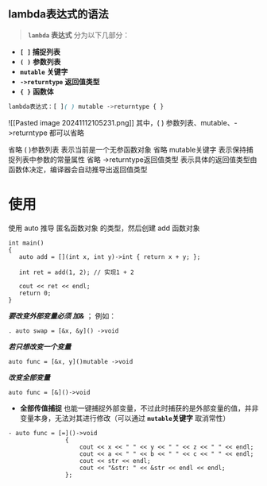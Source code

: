 ## **lambda表达式的语法** 

> **`lambda` 表达式** 分为以下几部分： 

- **`[ ]` 捕捉列表**
- **`( )`** **参数列表**
- **`mutable`** **关键字**
- **`->returntype`** **返回值类型**
- **`{ }`** **函数体**

```scss
lambda表达式：[ ]( ) mutable ->returntype { }
```
![[Pasted image 20241112105231.png]]
其中，( ) 参数列表、mutable、->returntype 都可以省略 

省略 ( )参数列表 表示当前是一个无参函数对象
省略 mutable关键字 表示保持捕捉列表中参数的常量属性
省略 ->returntype返回值类型 表示具体的返回值类型由函数体决定，编译器会自动推导出返回值类型
# 使用
 使用 auto 推导 匿名函数对象 的类型，然后创建 add 函数对象
 ```
int main()
{
	auto add = [](int x, int y)->int { return x + y; };
 
	int ret = add(1, 2); // 实现1 + 2
 
	cout << ret << endl;
	return 0;
}
```

***要改变外部变量必须 加&*** ； 例如：
~~~
. auto swap = [&x, &y]() ->void
~~~
***若只想改变一个变量***
~~~
auto func = [&x, y]()mutable ->void
~~~
***改变全部变量***
```
auto func = [&]()->void
```
- **全部传值捕捉** 也能一键捕捉外部变量，不过此时捕获的是外部变量的值，并非变量本身，无法对其进行修改（可以通过 **`mutable`关键字** 取消常性）
```
- auto func = [=]()->void
				{
					cout << x << " " << y << " " << z << " " << endl;
					cout << a << " " << b << " " << c << " " << endl;
					cout << str << endl;
					cout << "&str: " << &str << endl << endl;
				};

